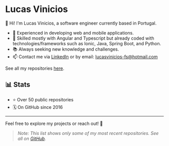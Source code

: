 # Lucas Vinicios

👋 Hi! I'm Lucas Vinicios, a software engineer currently based in Portugal.

- 💼 Experienced in developing web and mobile applications.
- 🚀 Skilled mostly with Angular and Typescript but already coded with technologies/frameworks such as Ionic, Java, Spring Boot, and Python.
- 📚 Always seeking new knowledge and challenges.
- 📫 Contact me via [LinkedIn](https://www.linkedin.com/in/lucasviniciosfs) or by email: lucasvinicios-fs@hotmail.com

See all my repositories [here](https://github.com/lucasviniciosfs?tab=repositories&sort=updated).

## 📊 Stats

- ⭐ Over 50 public repositories
- 🗓️ On GitHub since 2016

---

Feel free to explore my projects or reach out! 🚀

> _Note: This list shows only some of my most recent repositories. See all on [GitHub](https://github.com/lucasviniciosfs?tab=repositories&sort=updated)._
